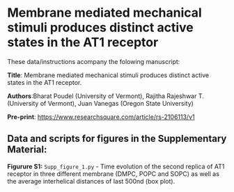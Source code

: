 # Membrane mediated mechanical stimuli produces distinct active states in the AT1 receptor

These data/instructions acompany the folowing manuscript: <br>

**Title**: Membrane mediated mechanical stimuli produces distinct active states in the AT1 receptor.<br>

**Authors**:Bharat Poudel (University of Vermont), Rajitha Rajeshwar T. (University of Vermont), Juan Vanegas (Oregon State University)<br>

**Pre-print**: https://www.researchsquare.com/article/rs-2106113/v1 <br>


## Data and scripts for figures in the Supplementary Material:

**Figurure S1:** ```Supp_figure_1.py``` - Time evolution of the second replica of AT1 receptor in three different membrane (DMPC, POPC and SOPC) as well as the average interhelical distances of last 500nd (box plot).<br> 

